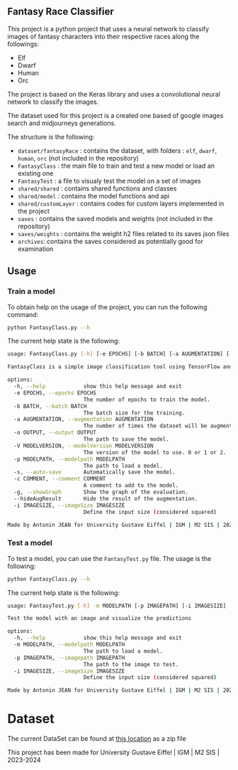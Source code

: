 Fantasy Race Classifier
---

This project is a python project that uses a neural network to classify images of fantasy characters into their
respective races along the followings:
- Elf
- Dwarf
- Human
- Orc

The project is based on the Keras library and uses a convolutional neural network to classify the images.

The dataset used for this project is a created one based of google images search and midjourneys generations.


The structure is the following:
- `dataset/fantasyRace` : contains the dataset, with folders : `elf`, `dwarf`, `human`, `orc` (not included in the repository)
- `FantasyClass` : the main file to train and test a new model or load an existing one
- `FantasyTest` : a file to visualy test the model on a set of images
- `shared/shared` : contains shared functions and classes
- `shared/model` : contains the model functions and api
- `shared/customLayer` : contains codes for custom layers implemented in the project
- `saves` : contains the saved models and weights (not included in the repository)
- `saves/weights` : contains the weight h2 files related to its saves json files
- `archives`: contains the saves considered as potentially good for examination

## Usage
### Train a model
To obtain help on the usage of the project, you can run the following command:
```bash
python FantasyClass.py --h
```

The current help state is the following:
```bash
usage: FantasyClass.py [-h] [-e EPOCHS] [-b BATCH] [-a AUGMENTATION] [-o OUTPUT] [-V MODELVERSION] [-p MODELPATH] [-s] [-c COMMENT] [-g] [--hideAugResult] [-i IMAGESIZE]

FantasyClass is a simple image classification tool using TensorFlow and Keras.

options:
  -h, --help            show this help message and exit
  -e EPOCHS, --epochs EPOCHS
                        The number of epochs to train the model.
  -b BATCH, --batch BATCH
                        The batch size for the training.
  -a AUGMENTATION, --augmentation AUGMENTATION
                        The number of times the dataset will be augmented.
  -o OUTPUT, --output OUTPUT
                        The path to save the model.
  -V MODELVERSION, --modelVersion MODELVERSION
                        The version of the model to use. 0 or 1 or 2.
  -p MODELPATH, --modelpath MODELPATH
                        The path to load a model.
  -s, --auto-save       Automatically save the model.
  -c COMMENT, --comment COMMENT
                        A comment to add to the model.
  -g, --showGraph       Show the graph of the evaluation.
  --hideAugResult       Hide the result of the augmentation.
  -i IMAGESIZE, --imageSize IMAGESIZE
                        Define the input size (considered squared)

Made by Antonin JEAN for University Gustave Eiffel | IGM | M2 SIS | 2023-2024
```

### Test a model
To test a model, you can use the `FantasyTest.py` file. The usage is the following:
```bash
python FantasyClass.py --h
```

The current help state is the following:
```bash
usage: FantasyTest.py [-h] -m MODELPATH [-p IMAGEPATH] [-i IMAGESIZE]

Test the model with an image and visualize the predictions

options:
  -h, --help            show this help message and exit
  -m MODELPATH, --modelpath MODELPATH
                        The path to load a model.
  -p IMAGEPATH, --imagepath IMAGEPATH
                        The path to the image to test.
  -i IMAGESIZE, --imageSize IMAGESIZE
                        Define the input size (considered squared)

Made by Antonin JEAN for University Gustave Eiffel | IGM | M2 SIS | 2023-2024
```

# Dataset

The current DataSet can be found at [this location](https://drive.google.com/file/d/1ZuHrD7byW1HZlx7JtmTXWsDkz0Ksgi2E/view?usp=sharing) as a zip file

This project has been made for University Gustave Eiffel | IGM | M2 SIS | 2023-2024
